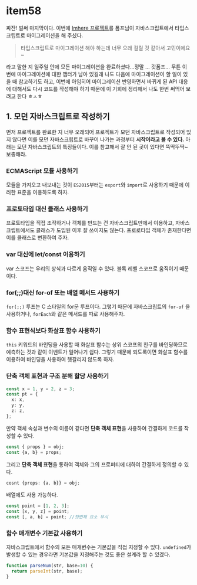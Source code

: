 # item58

짜잔! 벌써 마지막이다. 
이번에 <a href="https://github.com/binary-ho/imhere-client">Imhere 프로젝트</a>를 폼프님이 자바스크립트에서 타입스크립트로 마이그레이션을 해 주셨다. 
> 타입스크립트로 마이그레이션 해야 하는데 너무 오래 걸릴 것 같아서 고민이에요~

라고 말한 지 일주일 안에 모든 마이그레이션을 완료하셨다...정말 ... 갓폼프...
무튼 이번에 마이그레이션에 대한 챕터가 남아 있길래 나도 다음에 마이그레이션이 할 일이 있을 때 참고하기도 하고, 이번에 아임히어 마이그레이션 반영하면서 바뀌게 된 API 대응에 대해서도 다시 코드를 작성해야 하기 때문에 이 기회에 정리해서 나도 한번 써먹어 보려고 한다 ㅎㅅㅎ 

## 1. 모던 자바스크립트로 작성하기
먼저 프로젝트를 완료한 지 너무 오래되어 프로젝트가 모던 자바스크립트로 작성되어 있지 않다면 이를 모던 자바스크립트로 바꾸어 나가는 과정부터 **시작이라고 볼 수 있다.** 아래는 모던 자바스크립트의 특징들이다. 이를 참고해서 잘 안 된 곳이 있다면 뚝딱뚜딱~ 보충해라.

### ECMAScript 모듈 사용하기
모듈을 가져오고 내보내는 것이 `ES2015`부터는 `export`와 `import`로 사용하기 때문에 이러한 표준을 이용하도록 하자.

### 프로토타입 대신 클래스 사용하기
프로토타입을 직접 조작하거나 객체를 만드는 건 자바스크립트만에서 이용하고, 자바스크립트에서도 클래스가 도입된 이후 잘 쓰이지도 않는다. 프로로타입 객체가 존재한다면 이를 클래스로 변환하여 주자.

### var 대신에 let/const 이용하기
var 스코프는 우리의 상식과 다르게 움직일 수 있다. 블록 레벨 스코프로 움직이기 때문이다. 

### for(;;)대신 for-of 또는 배열 메서드 사용하기
`for(;;)` 루프는 C 스타일의 for문 루프이다. 그렇기 때문에 자바스크립트의 `for-of` 을 사용하거나, `forEach`와 같은 메서드를 따로 사용해주자.

### 함수 표현식보다 화살표 함수 사용하기
`this` 키워드의 바인딩을 사용할 때 화살표 함수는 상위 스코프의 친구를 바인딩하므로 예측하는 것과 같이 이벤트가 일어나기 쉽다. 그렇기 때문에 되도록이면 화살표 함수를 이용하여 바인딩을 사용하여 헷갈리지 않도록 하자.

### 단축 객체 표현과 구조 분해 할당 사용하기
```ts
const x = 1, y = 2, z = 3;
const pt = {
  x: x,
  y: y,
  z: z,
};
```
만약 객체 속성과 변수의 이름이 같다면 **단축 객체 표현**을 사용하여 간결하게 코드를 작성할 수 있다.
```ts
const { props } = obj;
const {a, b} = props;
```
그리고 **단축 객체 표현**을 통하여 객체와 그의 프로퍼티에 대하여 간결하게 정의할 수 있다.
```ts
cosnt {props: {a, b}} = obj;
```
배열에도 사용 가능하다.
```ts
const point = [1, 2, 3];
const [x, y, z] = point;
const [, a, b] = point; //첫번재 요소 무시
```

### 함수 매개변수 기본값 사용하기
자바스크립트에서 함수의 모든 매개변수는 기본값을 직접 지정할 수 있다. `undefined`가 발생할 수 있는 경우라면 기본값을 지정해주는 것도 좋은 설계라 할 수 있겠다.
```ts
function parseNum(str, base=10) {
  return parseInt(str, base);
}
```
